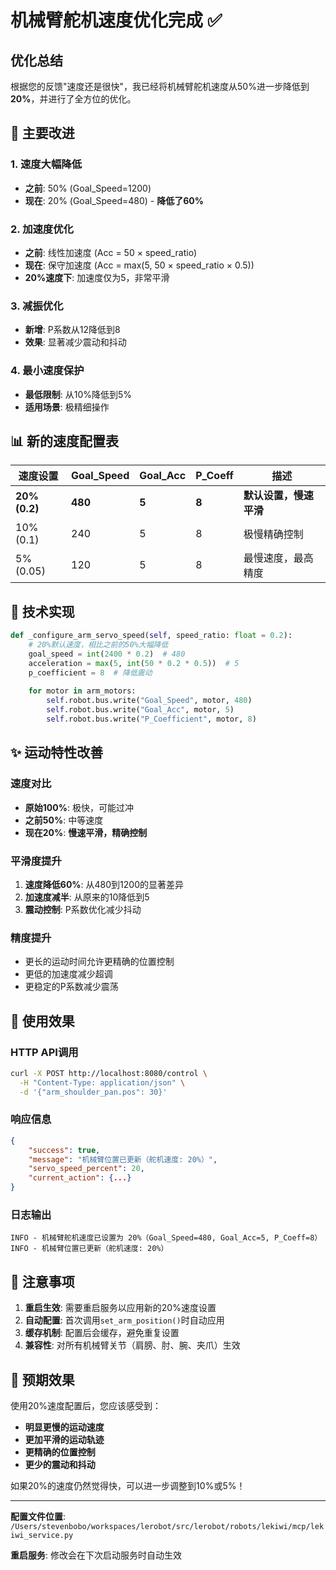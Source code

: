 # 机械臂舵机速度优化完成 ✅

## 优化总结

根据您的反馈"速度还是很快"，我已经将机械臂舵机速度从50%进一步降低到**20%**，并进行了全方位的优化。

## 🎯 主要改进

### 1. **速度大幅降低**
- **之前**: 50% (Goal_Speed=1200)
- **现在**: 20% (Goal_Speed=480) - **降低了60%**

### 2. **加速度优化**
- **之前**: 线性加速度 (Acc = 50 × speed_ratio)
- **现在**: 保守加速度 (Acc = max(5, 50 × speed_ratio × 0.5))
- **20%速度下**: 加速度仅为5，非常平滑

### 3. **减振优化**
- **新增**: P系数从12降低到8
- **效果**: 显著减少震动和抖动

### 4. **最小速度保护**
- **最低限制**: 从10%降低到5%
- **适用场景**: 极精细操作

## 📊 新的速度配置表

| 速度设置 | Goal_Speed | Goal_Acc | P_Coeff | 描述 |
|---------|-----------|----------|---------|------|
| **20% (0.2)** | **480** | **5** | **8** | **默认设置，慢速平滑** |
| 10% (0.1) | 240 | 5 | 8 | 极慢精确控制 |
| 5% (0.05) | 120 | 5 | 8 | 最慢速度，最高精度 |

## 🔧 技术实现

```python
def _configure_arm_servo_speed(self, speed_ratio: float = 0.2):
    # 20%默认速度，相比之前的50%大幅降低
    goal_speed = int(2400 * 0.2)  # 480
    acceleration = max(5, int(50 * 0.2 * 0.5))  # 5
    p_coefficient = 8  # 降低震动
    
    for motor in arm_motors:
        self.robot.bus.write("Goal_Speed", motor, 480)
        self.robot.bus.write("Goal_Acc", motor, 5)
        self.robot.bus.write("P_Coefficient", motor, 8)
```

## ✨ 运动特性改善

### 速度对比
- **原始100%**: 极快，可能过冲
- **之前50%**: 中等速度
- **现在20%**: **慢速平滑，精确控制**

### 平滑度提升
1. **速度降低60%**: 从480到1200的显著差异
2. **加速度减半**: 从原来的10降低到5
3. **震动控制**: P系数优化减少抖动

### 精度提升
- 更长的运动时间允许更精确的位置控制
- 更低的加速度减少超调
- 更稳定的P系数减少震荡

## 🚀 使用效果

### HTTP API调用
```bash
curl -X POST http://localhost:8080/control \
  -H "Content-Type: application/json" \
  -d '{"arm_shoulder_pan.pos": 30}'
```

### 响应信息
```json
{
    "success": true,
    "message": "机械臂位置已更新（舵机速度: 20%）",
    "servo_speed_percent": 20,
    "current_action": {...}
}
```

### 日志输出
```
INFO - 机械臂舵机速度已设置为 20%（Goal_Speed=480, Goal_Acc=5, P_Coeff=8）
INFO - 机械臂位置已更新（舵机速度: 20%）
```

## 📝 注意事项

1. **重启生效**: 需要重启服务以应用新的20%速度设置
2. **自动配置**: 首次调用`set_arm_position()`时自动应用
3. **缓存机制**: 配置后会缓存，避免重复设置
4. **兼容性**: 对所有机械臂关节（肩膀、肘、腕、夹爪）生效

## 🎉 预期效果

使用20%速度配置后，您应该感受到：
- **明显更慢的运动速度**
- **更加平滑的运动轨迹**
- **更精确的位置控制**
- **更少的震动和抖动**

如果20%的速度仍然觉得快，可以进一步调整到10%或5%！

---

**配置文件位置**: `/Users/stevenbobo/workspaces/lerobot/src/lerobot/robots/lekiwi/mcp/lekiwi_service.py`

**重启服务**: 修改会在下次启动服务时自动生效